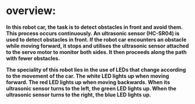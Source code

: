 # **overview:**

**In this robot car, the task is to detect obstacles in front and avoid them. This process occurs continuously. An ultrasonic sensor (HC-SR04) is used to detect obstacles in front. If the robot car encounters an obstacle while moving forward, it stops and utilises the ultrasonic sensor attached to the servo motor to monitor both sides. It then proceeds along the path with fewer obstacles.**

**The speciality of this robot lies in the use of LEDs that change according to the movement of the car. The white LED lights up when moving forward. The red LED lights up when moving backwards. When its ultrasonic sensor turns to the left, the green LED lights up. When the ultrasonic sensor turns to the right, the blue LED lights up.**
